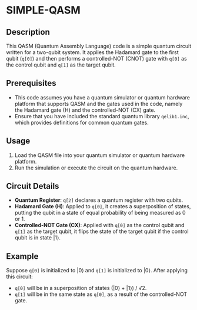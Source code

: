 # SIMPLE-QASM

## Description

This QASM (Quantum Assembly Language) code is a simple quantum circuit written for a two-qubit system. It applies the Hadamard gate to the first qubit (`q[0]`) and then performs a controlled-NOT (CNOT) gate with `q[0]` as the control qubit and `q[1]` as the target qubit.

## Prerequisites

- This code assumes you have a quantum simulator or quantum hardware platform that supports QASM and the gates used in the code, namely the Hadamard gate (H) and the controlled-NOT (CX) gate.
- Ensure that you have included the standard quantum library `qelib1.inc`, which provides definitions for common quantum gates.

## Usage

1. Load the QASM file into your quantum simulator or quantum hardware platform.
2. Run the simulation or execute the circuit on the quantum hardware.

## Circuit Details

- **Quantum Register**: `q[2]` declares a quantum register with two qubits.
- **Hadamard Gate (H)**: Applied to `q[0]`, it creates a superposition of states, putting the qubit in a state of equal probability of being measured as 0 or 1.
- **Controlled-NOT Gate (CX)**: Applied with `q[0]` as the control qubit and `q[1]` as the target qubit, it flips the state of the target qubit if the control qubit is in state |1⟩.

## Example

Suppose `q[0]` is initialized to |0⟩ and `q[1]` is initialized to |0⟩. After applying this circuit:

- `q[0]` will be in a superposition of states (|0⟩ + |1⟩) / √2.
- `q[1]` will be in the same state as `q[0]`, as a result of the controlled-NOT gate.
